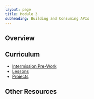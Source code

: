 ```yaml
---
layout: page
title: Module 3
subheading: Building and Consuming APIs
---
```


## Overview

## Curriculum
- [Intermission Pre-Work](./intermission_work)
- [Lessons](./lessons)
- [Projects](./projects)


## Other Resources